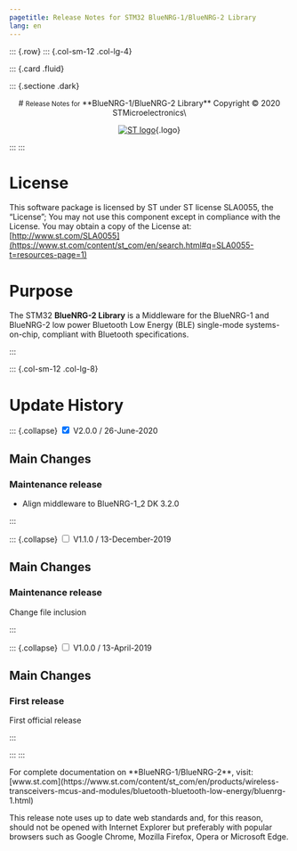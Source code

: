 ```yaml
---
pagetitle: Release Notes for STM32 BlueNRG-1/BlueNRG-2 Library 
lang: en
---
```


::: {.row}
::: {.col-sm-12 .col-lg-4}

::: {.card .fluid}

::: {.sectione .dark}
<center>
# <small>Release Notes for</small> **BlueNRG-1/BlueNRG-2 Library**
Copyright &copy; 2020  STMicroelectronics\
    
[![ST logo](../../../_htmresc/st_logo.png)](https://www.st.com){.logo}
</center>
:::
:::

# License

This software package is licensed by ST under ST license SLA0055, the “License”; You may not use this component except in compliance with the License. You may obtain a copy of the License at: [http://www.st.com/SLA0055](https://www.st.com/content/st_com/en/search.html#q=SLA0055-t=resources-page=1)

# Purpose

The STM32 **BlueNRG-2 Library** is a Middleware for the BlueNRG-1 and BlueNRG-2 low power Bluetooth Low Energy (BLE) single-mode systems-on-chip, compliant with Bluetooth specifications.

:::

::: {.col-sm-12 .col-lg-8}
# Update History

::: {.collapse}
<input type="checkbox" id="collapse-section3" checked aria-hidden="true">
<label for="collapse-section3" aria-hidden="true">V2.0.0 / 26-June-2020</label>
<div>			

## Main Changes

### Maintenance release

 - Align middleware to BlueNRG-1_2 DK 3.2.0

</div>
:::

::: {.collapse}
<input type="checkbox" id="collapse-section2" aria-hidden="true">
<label for="collapse-section2" aria-hidden="true">V1.1.0 / 13-December-2019</label>
<div>			

## Main Changes

### Maintenance release

Change file inclusion

</div>
:::

::: {.collapse}
<input type="checkbox" id="collapse-section1" aria-hidden="true">
<label for="collapse-section1" aria-hidden="true">V1.0.0 / 13-April-2019</label>
<div>			

## Main Changes

### First release 

First official release

</div>
:::

:::
:::

<footer class="sticky">
For complete documentation on **BlueNRG-1/BlueNRG-2**,
visit: [www.st.com](https://www.st.com/content/st_com/en/products/wireless-transceivers-mcus-and-modules/bluetooth-bluetooth-low-energy/bluenrg-1.html)

This release note uses up to date web standards and, for this reason, should not
be opened with Internet Explorer but preferably with popular browsers such as
Google Chrome, Mozilla Firefox, Opera or Microsoft Edge.
</footer>
